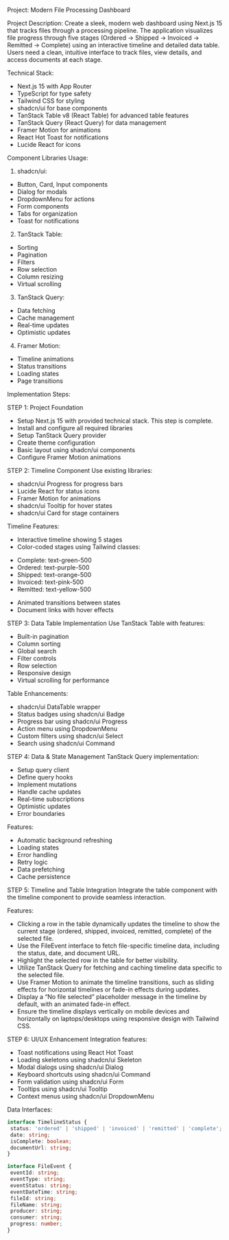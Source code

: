 Project: Modern File Processing Dashboard

Project Description:
Create a sleek, modern web dashboard using Next.js 15 that tracks files through a processing pipeline. The application visualizes file progress through five stages (Ordered → Shipped → Invoiced → Remitted → Complete) using an interactive timeline and detailed data table. Users need a clean, intuitive interface to track files, view details, and access documents at each stage.

Technical Stack:
- Next.js 15 with App Router
- TypeScript for type safety
- Tailwind CSS for styling
- shadcn/ui for base components
- TanStack Table v8 (React Table) for advanced table features
- TanStack Query (React Query) for data management
- Framer Motion for animations
- React Hot Toast for notifications
- Lucide React for icons

Component Libraries Usage:
1. shadcn/ui:
  - Button, Card, Input components
  - Dialog for modals
  - DropdownMenu for actions
  - Form components
  - Tabs for organization
  - Toast for notifications

2. TanStack Table:
  - Sorting
  - Pagination
  - Filters
  - Row selection
  - Column resizing
  - Virtual scrolling

3. TanStack Query:
  - Data fetching
  - Cache management
  - Real-time updates
  - Optimistic updates

4. Framer Motion:
  - Timeline animations
  - Status transitions
  - Loading states
  - Page transitions

Implementation Steps:

STEP 1: Project Foundation
- Setup Next.js 15 with provided technical stack. This step is complete.
- Install and configure all required libraries
- Setup TanStack Query provider
- Create theme configuration
- Basic layout using shadcn/ui components
- Configure Framer Motion animations

STEP 2: Timeline Component
Use existing libraries:
- shadcn/ui Progress for progress bars
- Lucide React for status icons
- Framer Motion for animations
- shadcn/ui Tooltip for hover states
- shadcn/ui Card for stage containers

Timeline Features:
- Interactive timeline showing 5 stages
- Color-coded stages using Tailwind classes:
 * Complete: text-green-500
 * Ordered: text-purple-500
 * Shipped: text-orange-500
 * Invoiced: text-pink-500
 * Remitted: text-yellow-500
- Animated transitions between states
- Document links with hover effects

STEP 3: Data Table Implementation
Use TanStack Table with features:
- Built-in pagination
- Column sorting
- Global search
- Filter controls
- Row selection
- Responsive design
- Virtual scrolling for performance

Table Enhancements:
- shadcn/ui DataTable wrapper
- Status badges using shadcn/ui Badge
- Progress bar using shadcn/ui Progress
- Action menu using DropdownMenu
- Custom filters using shadcn/ui Select
- Search using shadcn/ui Command

STEP 4: Data & State Management
TanStack Query implementation:
- Setup query client
- Define query hooks
- Implement mutations
- Handle cache updates
- Real-time subscriptions
- Optimistic updates
- Error boundaries

Features:
- Automatic background refreshing
- Loading states
- Error handling
- Retry logic
- Data prefetching
- Cache persistence

STEP 5: Timeline and Table Integration
Integrate the table component with the timeline component to provide seamless interaction.

Features:
- Clicking a row in the table dynamically updates the timeline to show the current stage (ordered, shipped, invoiced, remitted, complete) of the selected file.
-	Use the FileEvent interface to fetch file-specific timeline data, including the status, date, and document URL.
-	Highlight the selected row in the table for better visibility.
-	Utilize TanStack Query for fetching and caching timeline data specific to the selected file.
-	Use Framer Motion to animate the timeline transitions, such as sliding effects for horizontal timelines or fade-in effects during updates.
-	Display a “No file selected” placeholder message in the timeline by default, with an animated fade-in effect.
- Ensure the timeline displays vertically on mobile devices and horizontally on laptops/desktops using responsive design with Tailwind CSS.

STEP 6: UI/UX Enhancement
Integration features:
- Toast notifications using React Hot Toast
- Loading skeletons using shadcn/ui Skeleton
- Modal dialogs using shadcn/ui Dialog
- Keyboard shortcuts using shadcn/ui Command
- Form validation using shadcn/ui Form
- Tooltips using shadcn/ui Tooltip
- Context menus using shadcn/ui DropdownMenu

Data Interfaces:

```typescript
interface TimelineStatus {
 status: 'ordered' | 'shipped' | 'invoiced' | 'remitted' | 'complete';
 date: string;
 isComplete: boolean;
 documentUrl: string;
}

interface FileEvent {
 eventId: string;
 eventType: string;
 eventStatus: string;
 eventDateTime: string;
 fileId: string;
 fileName: string;
 producer: string;
 consumer: string;
 progress: number;
}